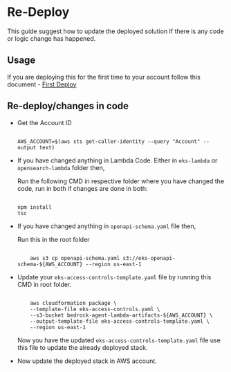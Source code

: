 # Re-Deploy

This guide suggest how to update the deployed solution If there is any code or logic change has happened.

## Usage

If you are deploying this for the first time to your account follow this document - [First Deploy](FIRST_DEPLOY.md)

## Re-deploy/changes in code

- Get the Account ID

    ```shell

    AWS_ACCOUNT=$(aws sts get-caller-identity --query "Account" --output text)

    ```

- If you have changed anything in Lambda Code. Either in `eks-lambda` or `opensearch-lambda` folder then,

    Run the following CMD in respective folder where you have changed the code, run in both if changes are done in both:

    ```shell

    npm install 
    tsc

    ```

- If you have changed anything in `openapi-schema.yaml` file then,

    Run this in the root folder

    ```shell

        aws s3 cp openapi-schema.yaml s3://eks-openapi-schema-${AWS_ACCOUNT} --region us-east-1

    ```

- Update your `eks-access-controls-template.yaml` file by running this CMD in root folder.

    ```shell

        aws cloudformation package \
        --template-file eks-access-controls.yaml \
        --s3-bucket bedrock-agent-lambda-artifacts-${AWS_ACCOUNT} \
        --output-template-file eks-access-controls-template.yaml \
        --region us-east-1

    ```

    Now you have the updated `eks-access-controls-template.yaml` file use this file to update the already deployed stack.

- Now update the deployed stack in AWS account.
